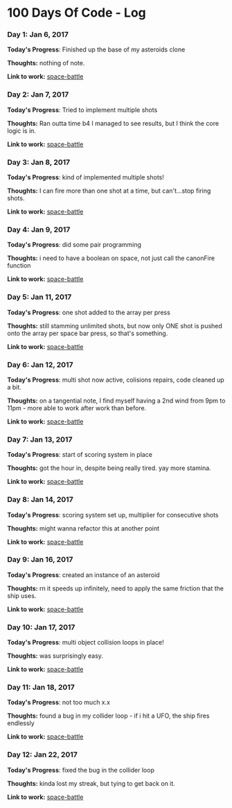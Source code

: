 # 100 Days Of Code - Log

### Day 1: Jan 6, 2017

**Today's Progress**: Finished up the base of my asteroids clone

**Thoughts:** nothing of note.

**Link to work:** [space-battle](https://github.com/ashcatmeowmeow/space-battle)

### Day 2: Jan 7, 2017

**Today's Progress**: Tried to implement multiple shots

**Thoughts:** Ran outta time b4 I managed to see results, but I think the core logic is in.

**Link to work:** [space-battle](https://github.com/ashcatmeowmeow/space-battle)

### Day 3: Jan 8, 2017

**Today's Progress**: kind of implemented multiple shots!

**Thoughts:** I can fire more than one shot at a time, but can't...stop firing shots.

**Link to work:** [space-battle](https://github.com/ashcatmeowmeow/space-battle)

### Day 4: Jan 9, 2017

**Today's Progress**: did some pair programming

**Thoughts:** i need to have a boolean on space, not just call the canonFire function

**Link to work:** [space-battle](https://github.com/ashcatmeowmeow/space-battle)

### Day 5: Jan 11, 2017

**Today's Progress**: one shot added to the array per press

**Thoughts:** still stamming unlimited shots, but now only ONE shot is pushed onto the array per space bar press, so that's something.  

**Link to work:** [space-battle](https://github.com/ashcatmeowmeow/space-battle)

### Day 6: Jan 12, 2017

**Today's Progress**: multi shot now active, colisions repairs, code cleaned up a bit.

**Thoughts:** on a tangential note, I find myself having a 2nd wind from 9pm to 11pm - more able to work after work than before.   

**Link to work:** [space-battle](https://github.com/ashcatmeowmeow/space-battle)

### Day 7: Jan 13, 2017

**Today's Progress**:  start of scoring system in place

**Thoughts:** got the hour in, despite being really tired. yay more stamina.   

**Link to work:** [space-battle](https://github.com/ashcatmeowmeow/space-battle)

### Day 8: Jan 14, 2017

**Today's Progress**:  scoring system set up, multiplier for consecutive shots

**Thoughts:** might wanna refactor this at another point  

**Link to work:** [space-battle](https://github.com/ashcatmeowmeow/space-battle)

### Day 9: Jan 16, 2017

**Today's Progress**:  created an instance of an asteroid

**Thoughts:** rn it speeds up infinitely, need to apply the same friction that the ship uses.

**Link to work:** [space-battle](https://github.com/ashcatmeowmeow/space-battle)

### Day 10: Jan 17, 2017

**Today's Progress**:  multi object collision loops in place!

**Thoughts:** was surprisingly easy.  

**Link to work:** [space-battle](https://github.com/ashcatmeowmeow/space-battle)

### Day 11: Jan 18, 2017

**Today's Progress**:  not too much x.x

**Thoughts:** found a bug in my collider loop - if i hit a UFO, the ship fires endlessly  

**Link to work:** [space-battle](https://github.com/ashcatmeowmeow/space-battle)

### Day 12: Jan 22, 2017

**Today's Progress**:  fixed the bug in the collider loop

**Thoughts:** kinda lost my streak, but tying to get back on it.   

**Link to work:** [space-battle](https://github.com/ashcatmeowmeow/space-battle)
